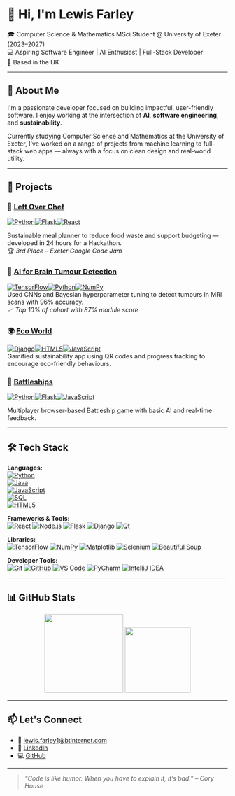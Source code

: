 # 👋 Hi, I'm Lewis Farley

🎓 Computer Science & Mathematics MSci Student @ University of Exeter (2023–2027)  
💻 Aspiring Software Engineer | AI Enthusiast | Full-Stack Developer  
📍 Based in the UK

---

## 🧠 About Me

I'm a passionate developer focused on building impactful, user-friendly software. I enjoy working at the intersection of **AI**, **software engineering**, and **sustainability**.

Currently studying Computer Science and Mathematics at the University of Exeter, I've worked on a range of projects from machine learning to full-stack web apps — always with a focus on clean design and real-world utility.

---

## 🚀 Projects

### 🌿 [Left Over Chef](https://github.com/lewisFarley403/StudentMealPlanner)  
[![Python](https://img.shields.io/badge/python-3670A0?style=for-the-badge&logo=python&logoColor=ffdd54)](https://www.python.org/)[![Flask](https://img.shields.io/badge/flask-%23000.svg?style=for-the-badge&logo=flask&logoColor=white)](https://flask.palletsprojects.com/)[![React](https://img.shields.io/badge/react-%2320232a.svg?style=for-the-badge&logo=react&logoColor=%2361DAFB)](https://reactjs.org/)

Sustainable meal planner to reduce food waste and support budgeting — developed in 24 hours for a Hackathon.  
🏆 *3rd Place – Exeter Google Code Jam*

### 🎯 [AI for Brain Tumour Detection](https://github.com/lewisFarley403/brainTumourDetection/tree/main)  
[![TensorFlow](https://img.shields.io/badge/TensorFlow-%23FF6F00.svg?style=for-the-badge&logo=TensorFlow&logoColor=white)](https://www.tensorflow.org/)[![Python](https://img.shields.io/badge/python-3670A0?style=for-the-badge&logo=python&logoColor=ffdd54)](https://www.python.org/)[![NumPy](https://img.shields.io/badge/numpy-%23013243.svg?style=for-the-badge&logo=numpy&logoColor=white)](https://numpy.org/)  
Used CNNs and Bayesian hyperparameter tuning to detect tumours in MRI scans with 96% accuracy.  
📈 *Top 10% of cohort with 87% module score*

### 🌍 [Eco World](https://github.com/lewisFarley403/EcoWorld)  
[![Django](https://img.shields.io/badge/django-%23092E20.svg?style=for-the-badge&logo=django&logoColor=white)](https://www.djangoproject.com/)[![HTML5](https://img.shields.io/badge/html5-%23E34F26.svg?style=for-the-badge&logo=html5&logoColor=white)](https://developer.mozilla.org/en-US/docs/Web/HTML)[![JavaScript](https://img.shields.io/badge/javascript-%23323330.svg?style=for-the-badge&logo=javascript&logoColor=%23F7DF1E)](https://developer.mozilla.org/en-US/docs/Web/JavaScript)   
Gamified sustainability app using QR codes and progress tracking to encourage eco-friendly behaviours.

### 🚢 [Battleships](https://github.com/lewisFarley403/battleships)  
[![Python](https://img.shields.io/badge/python-3670A0?style=for-the-badge&logo=python&logoColor=ffdd54)](https://www.python.org/)[![Flask](https://img.shields.io/badge/flask-%23000.svg?style=for-the-badge&logo=flask&logoColor=white)](https://flask.palletsprojects.com/)[![JavaScript](https://img.shields.io/badge/javascript-%23323330.svg?style=for-the-badge&logo=javascript&logoColor=%23F7DF1E)](https://developer.mozilla.org/en-US/docs/Web/JavaScript)

Multiplayer browser-based Battleship game with basic AI and real-time feedback.

---

## 🛠️ Tech Stack

**Languages:**  
[![Python](https://img.shields.io/badge/python-3670A0?style=for-the-badge&logo=python&logoColor=ffdd54)](https://www.python.org/)  
[![Java](https://img.shields.io/badge/java-%23ED8B00.svg?style=for-the-badge&logo=openjdk&logoColor=white)](https://www.oracle.com/java/)  
[![JavaScript](https://img.shields.io/badge/javascript-%23323330.svg?style=for-the-badge&logo=javascript&logoColor=%23F7DF1E)](https://developer.mozilla.org/en-US/docs/Web/JavaScript)  
[![SQL](https://img.shields.io/badge/SQL-4479A1?style=for-the-badge&logo=postgresql&logoColor=white)](https://en.wikipedia.org/wiki/SQL)  
[![HTML5](https://img.shields.io/badge/html5-%23E34F26.svg?style=for-the-badge&logo=html5&logoColor=white)](https://developer.mozilla.org/en-US/docs/Web/HTML)


**Frameworks & Tools:**  
[![React](https://img.shields.io/badge/react-%2320232a.svg?style=for-the-badge&logo=react&logoColor=%2361DAFB)](https://reactjs.org/) [![Node.js](https://img.shields.io/badge/node.js-339933?style=for-the-badge&logo=node.js&logoColor=white)](https://nodejs.org/) [![Flask](https://img.shields.io/badge/flask-%23000.svg?style=for-the-badge&logo=flask&logoColor=white)](https://flask.palletsprojects.com/) [![Django](https://img.shields.io/badge/django-%23092E20.svg?style=for-the-badge&logo=django&logoColor=white)](https://www.djangoproject.com/) [![Qt](https://img.shields.io/badge/Qt-41CD52?style=for-the-badge&logo=qt&logoColor=white)](https://www.qt.io/)

**Libraries:**  
[![TensorFlow](https://img.shields.io/badge/TensorFlow-%23FF6F00.svg?style=for-the-badge&logo=TensorFlow&logoColor=white)](https://www.tensorflow.org/) [![NumPy](https://img.shields.io/badge/numpy-%23013243.svg?style=for-the-badge&logo=numpy&logoColor=white)](https://numpy.org/) [![Matplotlib](https://img.shields.io/badge/Matplotlib-%23ffffff.svg?style=for-the-badge&logo=matplotlib&logoColor=black)](https://matplotlib.org/) [![Selenium](https://img.shields.io/badge/Selenium-%2300AA00.svg?style=for-the-badge&logo=selenium&logoColor=white)](https://www.selenium.dev/) [![Beautiful Soup](https://img.shields.io/badge/Beautiful_Soup-%23779392.svg?style=for-the-badge)](https://www.crummy.com/software/BeautifulSoup/)

**Developer Tools:**  
[![Git](https://img.shields.io/badge/git-%23F05033.svg?style=for-the-badge&logo=git&logoColor=white)](https://git-scm.com/) [![GitHub](https://img.shields.io/badge/github-%23121011.svg?style=for-the-badge&logo=github&logoColor=white)](https://github.com/) [![VS Code](https://img.shields.io/badge/Visual_Studio_Code-%23007ACC.svg?style=for-the-badge&logo=visual-studio-code&logoColor=white)](https://code.visualstudio.com/) [![PyCharm](https://img.shields.io/badge/PyCharm-000000.svg?style=for-the-badge&logo=pycharm&logoColor=green)](https://www.jetbrains.com/pycharm/) [![IntelliJ IDEA](https://img.shields.io/badge/IntelliJ_IDEA-000000.svg?style=for-the-badge&logo=intellij-idea&logoColor=white)](https://www.jetbrains.com/idea/)

---

## 📊 GitHub Stats

<p align="center">
    <img src="https://github-readme-streak-stats.herokuapp.com?user=lewisFarley403&theme=tokyonight&hide_border=true" height="180" />
  <img src="https://github-readme-stats.vercel.app/api/top-langs/?username=lewisFarley403&layout=compact&langs_count=6" height="150" />
</p>

---

## 📫 Let's Connect

- 📧 [lewis.farley1@btinternet.com](mailto:lewis.farley1@btinternet.com)  
- 💼 [LinkedIn](https://linkedin.com/in/lewisfarley403)  
- 💻 [GitHub](https://github.com/lewisFarley403)

---

> _“Code is like humor. When you have to explain it, it’s bad.” – Cory House_
